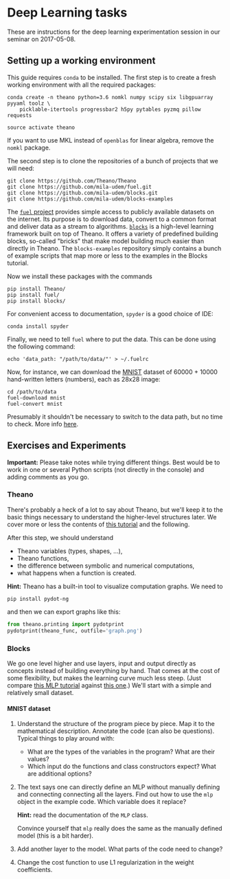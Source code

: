 # Deep Learning tasks

These are instructions for the deep learning experimentation session in our seminar on 2017-05-08.

## Setting up a working environment

This guide requires `conda` to be installed. The first step is to create a fresh working environment with all the required packages:

    conda create -n theano python=3.6 nomkl numpy scipy six libgpuarray pyyaml toolz \
        picklable-itertools progressbar2 h5py pytables pyzmq pillow requests

    source activate theano

If you want to use MKL instead of `openblas` for linear algebra, remove the `nomkl` package.

The second step is to clone the repositories of a bunch of projects that we will need:

    git clone https://github.com/Theano/Theano
    git clone https://github.com/mila-udem/fuel.git
    git clone https://github.com/mila-udem/blocks.git
    git clone https://github.com/mila-udem/blocks-examples

The [`fuel` project](https://fuel.readthedocs.io/en/latest/) provides simple access to publicly available datasets on the internet. Its purpose is to download data, convert to a common format and deliver data as a stream to algorithms.
[`blocks`](https://blocks.readthedocs.io/en/latest/index.html) is a high-level learning framework built on top of Theano. It offers a variety of predefined building blocks, so-called "bricks" that make model building much easier than directly in Theano.
The `blocks-examples` repository simply contains a bunch of example scripts that map more or less to the examples in the Blocks tutorial.

Now we install these packages with the commands

    pip install Theano/
    pip install fuel/
    pip install blocks/

For convenient access to documentation, `spyder` is a good choice of IDE:

    conda install spyder

Finally, we need to tell `fuel` where to put the data. This can be done using the following command:

    echo 'data_path: "/path/to/data/"' > ~/.fuelrc

Now, for instance, we can download the [MNIST](http://yann.lecun.com/exdb/mnist/) dataset of 60000 + 10000 hand-written letters (numbers), each as 28x28 image:

    cd /path/to/data
    fuel-download mnist
    fuel-convert mnist

Presumably it shouldn't be necessary to switch to the data path, but no time to check. More info [here](https://fuel.readthedocs.io/en/latest/built_in_datasets.html).

## Exercises and Experiments

**Important:** Please take notes while trying different things. Best would be to work in one or several Python scripts (not directly in the console) and adding comments as you go.

### Theano

There's probably a heck of a lot to say about Theano, but we'll keep it to the basic things necessary to understand the higher-level structures later. We cover more or less the contents of [this tutorial](http://deeplearning.net/software/theano/tutorial/adding.html) and the following.

After this step, we should understand

- Theano variables (types, shapes, ...),
- Theano functions,
- the difference between symbolic and numerical computations,
- what happens when a function is created.

**Hint:** Theano has a built-in tool to visualize computation graphs. We need to

    pip install pydot-ng

and then we can export graphs like this:

```python
from theano.printing import pydotprint
pydotprint(theano_func, outfile='graph.png')
```

### Blocks

We go one level higher and use layers, input and output directly as concepts instead of building everything by hand. That comes at the cost of some flexibility, but makes the learning curve much less steep. (Just compare [this MLP tutorial](http://deeplearning.net/tutorial/mlp.html#mlp) against [this one](https://blocks.readthedocs.io/en/latest/tutorial.html).)
We'll start with a simple and relatively small dataset.

#### MNIST dataset

1. Understand the structure of the program piece by piece. Map it to the mathematical description. Annotate the code (can also be questions).
   Typical things to play around with:
   - What are the types of the variables in the program? What are their values?
   - Which input do the functions and class constructors expect? What are additional options?
2. The text says one can directly define an MLP without manually defining and connecting connecting all the layers. Find out how to use the `mlp` object in the example code. Which variable does it replace?

   **Hint:** read the documentation of the `MLP` class.

   Convince yourself that `mlp` really does the same as the manually defined model (this is a bit harder).

3. Add another layer to the model. What parts of the code need to change?
4. Change the cost function to use L1 regularization in the weight coefficients.

